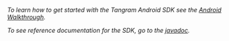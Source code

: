 *To learn how to get started with the Tangram Android SDK see the [Android Walkthrough](https://mapzen.com/documentation/tangram/android-walkthrough/).*

*To see reference documentation for the SDK, go to the [javadoc](http://tangrams.github.io/tangram-docs/pages/android-sdk/0.2/index.html).*
